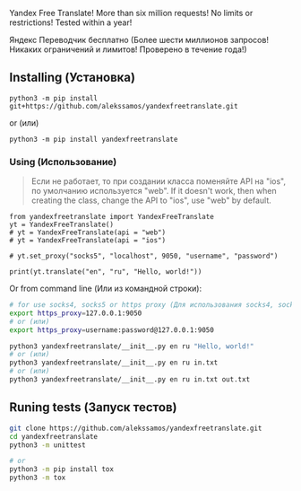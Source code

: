 Yandex Free Translate! More than six million requests! No limits or restrictions! Tested within a year!

Яндекс Переводчик бесплатно (Более шести миллионов запросов! Никаких ограничений и лимитов! Проверено в течение года!)
## Installing (Установка)
`python3 -m pip install git+https://github.com/alekssamos/yandexfreetranslate.git`

or (или)

`python3 -m pip install yandexfreetranslate`
### Using (Использование)
> Если не работает, то при создании класса поменяйте API на "ios", по умолчанию используется "web".
> If it doesn't work, then when creating the class, change the API to "ios", use "web" by default.
```python3
from yandexfreetranslate import YandexFreeTranslate
yt = YandexFreeTranslate()
# yt = YandexFreeTranslate(api = "web")
# yt = YandexFreeTranslate(api = "ios")

# yt.set_proxy("socks5", "localhost", 9050, "username", "password")

print(yt.translate("en", "ru", "Hello, world!"))
```
Or from command line (Или из командной строки):
```bash
# for use socks4, socks5 or https proxy (Для использования socks4, socks5 или https proxy):
export https_proxy=127.0.0.1:9050
# or (или)
export https_proxy=username:password@127.0.0.1:9050

python3 yandexfreetranslate/__init__.py en ru "Hello, world!"
# or (или)
python3 yandexfreetranslate/__init__.py en ru in.txt
# or (или)
python3 yandexfreetranslate/__init__.py en ru in.txt out.txt
```
## Runing tests (Запуск тестов)
```bash
git clone https://github.com/alekssamos/yandexfreetranslate.git
cd yandexfreetranslate
python3 -m unittest

# or
python3 -m pip install tox
python3 -m tox
```
